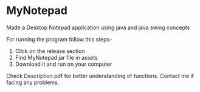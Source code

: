 # MyNotepad
Made a Desktop Notepad application using java and java swing concepts

For running the program follow this steps-
  1. Click on the release section 
  2. Find MyNotepad.jar file in assets
  3. Download it and run on your computer
 
Check Description.pdf for better understanding of functions.
Contact me if facing any problems.
